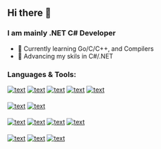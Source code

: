 ## Hi there 👋

### I am mainly .NET C# Developer
<!--
**michalis-papamichael/michalis-papamichael** is a ✨ _special_ ✨ repository because its `README.md` (this file) appears on your GitHub profile.

Here are some ideas to get you started:

- 🔭 I’m currently working on ...
- 🌱 I’m currently learning ...
- 👯 I’m looking to collaborate on ...
- 🤔 I’m looking for help with ...
- 💬 Ask me about ...
- 📫 How to reach me: ...
- 😄 Pronouns: ...
- ⚡ Fun fact: ...
- 💻 Graduate of Computer Science of Frederick University.
-->
- 🌱 Currently learning Go/C/C++, and Compilers
- 🚀 Advancing my skils in C#/.NET 

<!-- ### Connect with me:
[![text](https://img.shields.io/badge/LinkedIn-0077B5?style=for-the-badge&logo=linkedin&logoColor=white)](https://www.linkedin.com/in/michalis-papamichael-a46996242/) -->

### Languages & Tools:
[![text](https://img.shields.io/badge/C%23-239120?style=for-the-badge&logo=c-sharp&logoColor=white)](https://github.com/michalis-papamichael)
[![text](https://img.shields.io/badge/.NET-512BD4?style=for-the-badge&logo=dotnet&logoColor=white)](https://github.com/michalis-papamichael)
[![text](https://img.shields.io/badge/Microsoft%20SQL%20Server-CC2927?style=for-the-badge&logo=microsoft%20sql%20server&logoColor=white)](https://github.com/michalis-papamichael)
[![text](https://img.shields.io/badge/rabbitmq-%23FF6600.svg?&style=for-the-badge&logo=rabbitmq&logoColor=white)](https://github.com/michalis-papamichael)
[![text](https://img.shields.io/badge/jQuery-0769AD?style=for-the-badge&logo=jquery&logoColor=white)](https://github.com/michalis-papamichael)
####
[![text](https://img.shields.io/badge/Go-00ADD8?style=for-the-badge&logo=go&logoColor=white)](https://github.com/michalis-papamichael)
[![text](https://img.shields.io/badge/C-00599C?style=for-the-badge&logo=c&logoColor=white)](https://github.com/michalis-papamichael)
<!--[![text](https://img.shields.io/badge/C%2B%2B-00599C?style=for-the-badge&logo=c%2B%2B&logoColor=white)](https://github.com/michalis-papamichael)-->
####
[![text](https://img.shields.io/badge/JavaScript-323330?style=for-the-badge&logo=javascript&logoColor=F7DF1E)](https://github.com/michalis-papamichael)
[![text](https://img.shields.io/badge/Node.js-339933?style=for-the-badge&logo=nodedotjs&logoColor=white)](https://github.com/michalis-papamichael)
[![text](https://img.shields.io/badge/React-20232A?style=for-the-badge&logo=react&logoColor=61DAFB)](https://github.com/michalis-papamichael)
[![text](https://img.shields.io/badge/MongoDB-4EA94B?style=for-the-badge&logo=mongodb&logoColor=white)](https://github.com/michalis-papamichael)
####
[![text](https://img.shields.io/badge/Visual_Studio-5C2D91?style=for-the-badge&logo=visual%20studio&logoColor=white)](https://github.com/michalis-papamichael)
[![text](https://img.shields.io/badge/VSCode-0078D4?style=for-the-badge&logo=visual%20studio%20code&logoColor=white)](https://github.com/michalis-papamichael)
[![text](https://img.shields.io/badge/Postman-FF6C37?style=for-the-badge&logo=Postman&logoColor=white)](https://github.com/michalis-papamichael)

